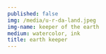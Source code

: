 ```yaml
---
published: false
img: /media/u-r-da-land.jpeg
img-name: keeper of the earth
medium: watercolor, ink
title: earth keeper
---
```

